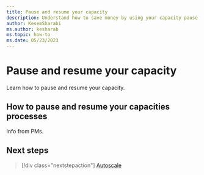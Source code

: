 ```yaml
---
title: Pause and resume your capacity
description: Understand how to save money by using your capacity pause and resume feature.
author: KesemSharabi
ms.author: kesharab
ms.topic: how-to
ms.date: 05/23/2023
---
```


# Pause and resume your capacity

Learn how to pause and resume your capacity.

## How to pause and resume your capacities processes

Info from PMs.

## Next steps

>[!div class="nextstepaction"]
>[Autoscale](autoscale.md)
